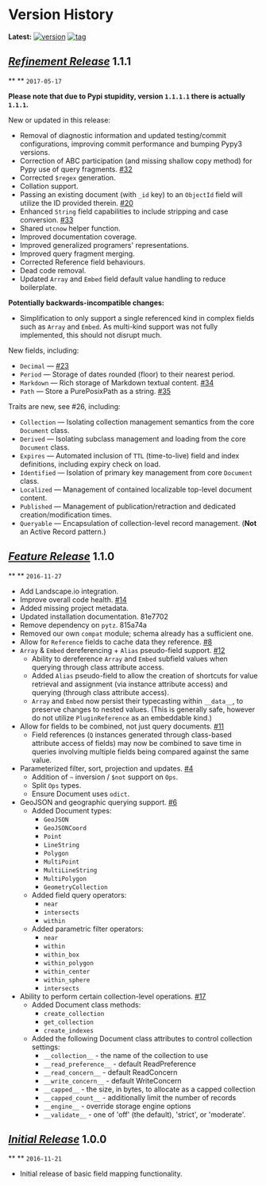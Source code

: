 # Version History

**Latest:** [![version](https://img.shields.io/pypi/v/marrow.mongo.svg?style=flat "Latest version.")](https://pypi.python.org/pypi/marrow.mongo)
[![tag](https://img.shields.io/github/tag/marrow/mongo.svg "Latest tag.")](https://github.com/marrow/mongo/releases/latest)  

<!-- timeline -->

## [_Refinement Release_](https://github.com/marrow/mongo/releases/tag/1.1.1) 1.1.1

** ** `2017-05-17`

__Please note that due to Pypi stupidity, version `1.1.1.1` there is actually `1.1.1`.__

New or updated in this release:

* Removal of diagnostic information and updated testing/commit configurations, improving commit performance and bumping Pypy3 versions.
* Correction of ABC participation (and missing shallow copy method) for Pypy use of query fragments.  [#32](https://github.com/marrow/mongo/issues/32)
* Corrected `$regex` generation.
* Collation support.
* Passing an existing document (with `_id` key) to an `ObjectId` field will utilize the ID provided therein.  [#20](https://github.com/marrow/mongo/issues/20)
* Enhanced `String` field capabilities to include stripping and case conversion.  [#33](https://github.com/marrow/mongo/issues/33)
* Shared `utcnow` helper function.
* Improved documentation coverage.
* Improved generalized programers' representations.
* Improved query fragment merging.
* Corrected Reference field behaviours.
* Dead code removal.
* Updated `Array` and `Embed` field default value handling to reduce boilerplate.

**Potentially backwards-incompatible changes:**

* Simplification to only support a single referenced kind in complex fields such as `Array` and `Embed`.  As multi-kind support was not fully implemented, this should not disrupt much.

New fields, including:

* `Decimal` — [#23](https://github.com/marrow/mongo/issues/23)
* `Period` — Storage of dates rounded (floor) to their nearest period.
* `Markdown` — Rich storage of Markdown textual content.  [#34](https://github.com/marrow/mongo/issues/34)
* `Path` — Store a PurePosixPath as a string.  [#35](https://github.com/marrow/mongo/issues/35)

Traits are new, see #26, including:

* `Collection` — Isolating collection management semantics from the core `Document` class.
* `Derived` — Isolating subclass management and loading from the core `Document` class.
* `Expires` — Automated inclusion of `TTL` (time-to-live) field and index definitions, including expiry check on load.
* `Identified` — Isolation of primary key management from core `Document` class.
* `Localized` — Management of contained localizable top-level document content.
* `Published` — Management of publication/retraction and dedicated creation/modification times.
* `Queryable` — Encapsulation of collection-level record management.  (**Not** an Active Record pattern.)

<!-- /timeline -->

<!-- timeline -->

## [_Feature Release_](https://github.com/marrow/mongo/releases/tag/1.1.0) 1.1.0

** ** `2016-11-27`

- Add Landscape.io integration.
- Improve overall code health. [#14](https://github.com/marrow/mongo/issues/14)
- Added missing project metadata.
- Updated installation documentation. 81e7702
- Remove dependency on `pytz`. 815a74a
- Removed our own `compat` module; schema already has a sufficient one.
- Allow for `Reference` fields to cache data they reference. [#8](https://github.com/marrow/mongo/issues/8)
- `Array` & `Embed` dereferencing + `Alias` pseudo-field support. [#12](https://github.com/marrow/mongo/issues/12)
  - Ability to dereference `Array` and `Embed` subfield values when querying through class attribute access.
  - Added `Alias` pseudo-field to allow the creation of shortcuts for value retrieval and assignment (via instance attribute access) and querying (through class attribute access).
  - `Array` and `Embed` now persist their typecasting within `__data__`, to preserve changes to nested values. (This is generally safe, however do not utilize `PluginReference` as an embeddable kind.)
- Allow for fields to be combined, not just query documents. [#11](https://github.com/marrow/mongo/issues/11)
  - Field references (`Q` instances generated through class-based attribute access of fields) may now be combined to save time in queries involving multiple fields being compared against the same value.
- Parameterized filter, sort, projection and updates. [#4](https://github.com/marrow/mongo/issues/4)
  - Addition of `~` inversion / `$not` support on `Ops`.
  - Split `Ops` types.
  - Ensure Document uses `odict`.
- GeoJSON and geographic querying support. [#6](https://github.com/marrow/mongo/issues/6)
  - Added Document types:
    - `GeoJSON`
    - `GeoJSONCoord`
    - `Point`
    - `LineString`
    - `Polygon`
    - `MultiPoint`
    - `MultiLineString`
    - `MultiPolygon`
    - `GeometryCollection`
  - Added field query operators:
    - `near`
    - `intersects`
    - `within`
  - Added parametric filter operators:
    - `near`
    - `within`
    - `within_box`
    - `within_polygon`
    - `within_center`
    - `within_sphere`
    - `intersects`
- Ability to perform certain collection-level operations. [#17](https://github.com/marrow/mongo/issues/17)
  - Added Document class methods:
    - `create_collection`
    - `get_collection`
    - `create_indexes`
  - Added the following Document class attributes to control collection settings:
    - `__collection__` - the name of the collection to use
    - `__read_preference__` - default ReadPreference
    - `__read_concern__` - default ReadConcern
    - `__write_concern__` - default WriteConcern
    - `__capped__` - the size, in bytes, to allocate as a capped collection
    - `__capped_count__` - additionally limit the number of records
    - `__engine__` - override storage engine options
    - `__validate__` - one of 'off' (the default), 'strict', or 'moderate'.


<!-- /timeline -->

<!-- timeline -->

## [_Initial Release_](https://github.com/marrow/mongo/releases/tag/1.0.0) 1.0.0

** ** `2016-11-21`

* Initial release of basic field mapping functionality.

<!-- /timeline -->
